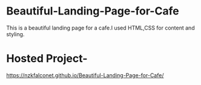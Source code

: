 # Beautiful-Landing-Page-for-Cafe
This is a beautiful landing page for a cafe.I used HTML,CSS for content and styling.

# Hosted Project-
https://nzkfalconet.github.io/Beautiful-Landing-Page-for-Cafe/
